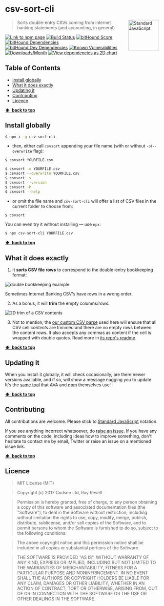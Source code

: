 # csv-sort-cli

<a href="https://standardjs.com" style="float: right; padding: 0 0 20px 20px;"><img src="https://cdn.rawgit.com/feross/standard/master/sticker.svg" alt="Standard JavaScript" width="100" align="right"></a>

> Sorts double-entry CSVs coming from internet banking statements (and accounting, in general)

[![Link to npm page][npm-img]][npm-url]
[![Build Status][travis-img]][travis-url]
[![bitHound Score][bithound-img]][bithound-url]
[![bitHound Dependencies][deps-img]][deps-url]
[![bitHound Dev Dependencies][dev-img]][dev-url]
[![Known Vulnerabilities][vulnerabilities-img]][vulnerabilities-url]
[![Downloads/Month][downloads-img]][downloads-url]
[![View dependencies as 2D chart][deps2d-img]][deps2d-url]

## Table of Contents

<!-- START doctoc generated TOC please keep comment here to allow auto update -->
<!-- DON'T EDIT THIS SECTION, INSTEAD RE-RUN doctoc TO UPDATE -->


- [Install globally](#install-globally)
- [What it does exactly](#what-it-does-exactly)
- [Updating it](#updating-it)
- [Contributing](#contributing)
- [Licence](#licence)

<!-- END doctoc generated TOC please keep comment here to allow auto update -->

**[⬆ &nbsp;back to top](#)**

## Install globally

```bash
$ npm i -g csv-sort-cli
```

- then, either call `csvsort` appending your file name (with or without `-o`/`--overwrite` flag):

```bash
$ csvsort YOURFILE.csv

$ csvsort -o YOURFILE.csv
$ csvsort --overwrite YOURFILE.csv
$ csvsort -v
$ csvsort --version
$ csvsort -h
$ csvsort --help
```

- or omit the file name and `csv-sort-cli` will offer a list of CSV files in the current folder to choose from:

```bash
$ csvsort
```

You can even try it without installing — use `npx`:

```bash
$ npx csv-sort-cli YOURFILE.csv
```

**[⬆ &nbsp;back to top](#)**

## What it does exactly

1. It **sorts CSV file rows** to correspond to the double-entry bookkeeping format:

![double bookkeeping example](https://cdn.rawgit.com/codsen/csv-sort/e273cf48/media/img1.png)

Sometimes Internet Banking CSV's have rows in a wrong order.

2. As a bonus, it will **trim** the empty columns/rows:

![2D trim of a CSV contents](https://cdn.rawgit.com/codsen/csv-sort/2bdf5256/media/img2.png)

3. Not to mention, the [our custom CSV parse](https://github.com/codsen/csv-split-easy) used here will ensure that all CSV cell _contents_ are trimmed and there are no empty rows between the content rows. It also accepts any commas as content if the cell is wrapped with double quotes. Read more in [its repo's readme](https://github.com/codsen/csv-split-easy).

**[⬆ &nbsp;back to top](#)**

## Updating it

When you install it globally, it will check occasionally, are there newer versions available, and if so, will show a message nagging you to update. It's the [same tool](https://www.npmjs.com/package/update-notifier) that AVA and [npm](https://www.npmjs.com/package/npm) themselves use!

**[⬆ &nbsp;back to top](#)**

## Contributing

All contributions are welcome. Please stick to [Standard JavaScript](https://standardjs.com) notation.

If you see anything incorrect whatsoever, do [raise an issue](https://github.com/codsen/csv-sort-cli/issues). If you have any comments on the code, including ideas how to improve something, don't hesitate to contact me by email, Twitter or raise an issue on a mentioned issue link.

**[⬆ &nbsp;back to top](#)**

## Licence

> MIT License (MIT)

> Copyright (c) 2017 Codsen Ltd, Roy Revelt

> Permission is hereby granted, free of charge, to any person obtaining a copy
of this software and associated documentation files (the "Software"), to deal
in the Software without restriction, including without limitation the rights
to use, copy, modify, merge, publish, distribute, sublicense, and/or sell
copies of the Software, and to permit persons to whom the Software is
furnished to do so, subject to the following conditions:

> The above copyright notice and this permission notice shall be included in all
copies or substantial portions of the Software.

> THE SOFTWARE IS PROVIDED "AS IS", WITHOUT WARRANTY OF ANY KIND, EXPRESS OR
IMPLIED, INCLUDING BUT NOT LIMITED TO THE WARRANTIES OF MERCHANTABILITY,
FITNESS FOR A PARTICULAR PURPOSE AND NONINFRINGEMENT. IN NO EVENT SHALL THE
AUTHORS OR COPYRIGHT HOLDERS BE LIABLE FOR ANY CLAIM, DAMAGES OR OTHER
LIABILITY, WHETHER IN AN ACTION OF CONTRACT, TORT OR OTHERWISE, ARISING FROM,
OUT OF OR IN CONNECTION WITH THE SOFTWARE OR THE USE OR OTHER DEALINGS IN THE
SOFTWARE.

[npm-img]: https://img.shields.io/npm/v/csv-sort-cli.svg
[npm-url]: https://www.npmjs.com/package/csv-sort-cli

[travis-img]: https://travis-ci.org/codsen/csv-sort-cli.svg?branch=master
[travis-url]: https://travis-ci.org/codsen/csv-sort-cli

[bithound-img]: https://www.bithound.io/github/codsen/csv-sort-cli/badges/score.svg
[bithound-url]: https://www.bithound.io/github/codsen/csv-sort-cli

[deps-img]: https://www.bithound.io/github/codsen/csv-sort-cli/badges/dependencies.svg
[deps-url]: https://www.bithound.io/github/codsen/csv-sort-cli/master/dependencies/npm

[dev-img]: https://www.bithound.io/github/codsen/csv-sort-cli/badges/devDependencies.svg
[dev-url]: https://www.bithound.io/github/codsen/csv-sort-cli/master/dependencies/npm

[downloads-img]: https://img.shields.io/npm/dm/csv-sort-cli.svg
[downloads-url]: https://www.npmjs.com/package/csv-sort-cli

[vulnerabilities-img]: https://snyk.io/test/github/codsen/csv-sort-cli/badge.svg
[vulnerabilities-url]: https://snyk.io/test/github/codsen/csv-sort-cli

[deps2d-img]: https://img.shields.io/badge/deps%20in%202D-see_here-08f0fd.svg
[deps2d-url]: http://npm.anvaka.com/#/view/2d/csv-sort-cli
